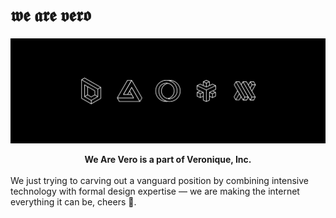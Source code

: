 # 𝖜𝖊 𝖆𝖗𝖊 𝖛𝖊𝖗𝖔

![Veronique banner](./../assets/banner1.png)

<center><b>We Are Vero is a part of Veronique, Inc.</b></center>
<br>
We just trying to carving out a vanguard position by combining intensive technology with formal design expertise — we are making the internet everything it can be, cheers 🍻.
